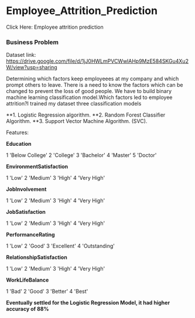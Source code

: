 # Employee_Attrition_Prediction

Click Here: Employee attrition prediction

### Business Problem

Dataset link: https://drive.google.com/file/d/1jJ0HWLmPVCWwlAHp9MzE584SKGu4Xu2W/view?usp=sharing

Determining which factors keep employeees at my company and which prompt others to leave. There is a need to know the factors which can be changed to prevent the loss of good people. We have to build binary machine learning classification model.Which factors led to employee attrition?I trained my dataset three classification models 

**1. Logistic Regression algorithm.
**2. Random Forest Classifier Algorithm.
**3. Support Vector Machine Algorithm. (SVC).


Features:

**Education**

1 'Below College' 2 'College' 3 'Bachelor' 4 'Master' 5 'Doctor'

**EnvironmentSatisfaction**

1 'Low' 2 'Medium' 3 'High' 4 'Very High'

**JobInvolvement**

1 'Low' 2 'Medium' 3 'High' 4 'Very High'

**JobSatisfaction**

1 'Low' 2 'Medium' 3 'High' 4 'Very High'

**PerformanceRating**

1 'Low' 2 'Good' 3 'Excellent' 4 'Outstanding'

**RelationshipSatisfaction**

1 'Low' 2 'Medium' 3 'High' 4 'Very High'

**WorkLifeBalance**

1 'Bad' 2 'Good' 3 'Better' 4 'Best'

<b> Eventually settled for the Logistic Regression Model, it had higher accuracy of 88% 
